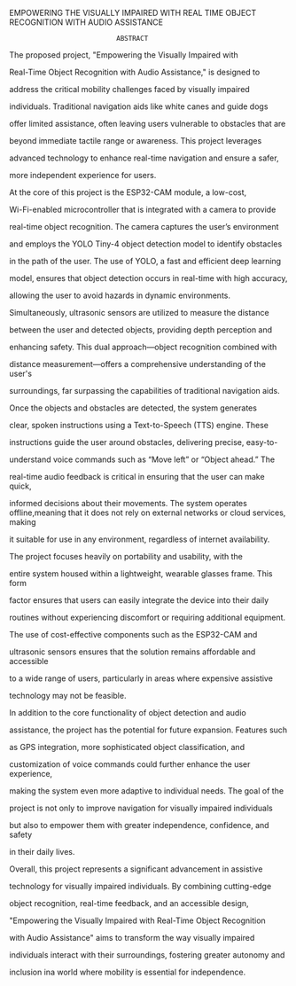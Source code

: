 EMPOWERING THE VISUALLY IMPAIRED WITH REAL TIME OBJECT RECOGNITION WITH AUDIO ASSISTANCE

                               ABSTRACT

The proposed project, "Empowering the Visually Impaired with

Real-Time Object Recognition with Audio Assistance," is designed to

address the critical mobility challenges faced by visually impaired

individuals. Traditional navigation aids like white canes and guide dogs 

offer limited assistance, often leaving users vulnerable to obstacles that are

beyond immediate tactile range or awareness. This project leverages

advanced technology to enhance real-time navigation and ensure a safer,

more independent experience for users.

At the core of this project is the ESP32-CAM module, a low-cost,

Wi-Fi-enabled microcontroller that is integrated with a camera to provide

real-time object recognition. The camera captures the user’s environment

and employs the YOLO Tiny-4 object detection model to identify obstacles

in the path of the user. The use of YOLO, a fast and efficient deep learning

model, ensures that object detection occurs in real-time with high accuracy,

allowing the user to avoid hazards in dynamic environments.

Simultaneously, ultrasonic sensors are utilized to measure the distance

between the user and detected objects, providing depth perception and

enhancing safety. This dual approach—object recognition combined with

distance measurement—offers a comprehensive understanding of the user's

surroundings, far surpassing the capabilities of traditional navigation aids.

Once the objects and obstacles are detected, the system generates

clear, spoken instructions using a Text-to-Speech (TTS) engine. These

instructions guide the user around obstacles, delivering precise, easy-to-

understand voice commands such as “Move left” or “Object ahead.” The

real-time audio feedback is critical in ensuring that the user can make quick,

informed decisions about their movements. The system operates offline,meaning that it does not rely on external networks or cloud services, making

it suitable for use in any environment, regardless of internet availability.

The project focuses heavily on portability and usability, with the

entire system housed within a lightweight, wearable glasses frame. This form

factor ensures that users can easily integrate the device into their daily

routines without experiencing discomfort or requiring additional equipment.

The use of cost-effective components such as the ESP32-CAM and

ultrasonic sensors ensures that the solution remains affordable and accessible

to a wide range of users, particularly in areas where expensive assistive

technology may not be feasible.

In addition to the core functionality of object detection and audio

assistance, the project has the potential for future expansion. Features such

as GPS integration, more sophisticated object classification, and

customization of voice commands could further enhance the user experience,

making the system even more adaptive to individual needs. The goal of the

project is not only to improve navigation for visually impaired individuals

but also to empower them with greater independence, confidence, and safety

in their daily lives.

Overall, this project represents a significant advancement in assistive

technology for visually impaired individuals. By combining cutting-edge

object recognition, real-time feedback, and an accessible design,

"Empowering the Visually Impaired with Real-Time Object Recognition

with Audio Assistance" aims to transform the way visually impaired 

individuals interact with their surroundings, fostering greater autonomy and 

inclusion ina world where mobility is essential for independence.
